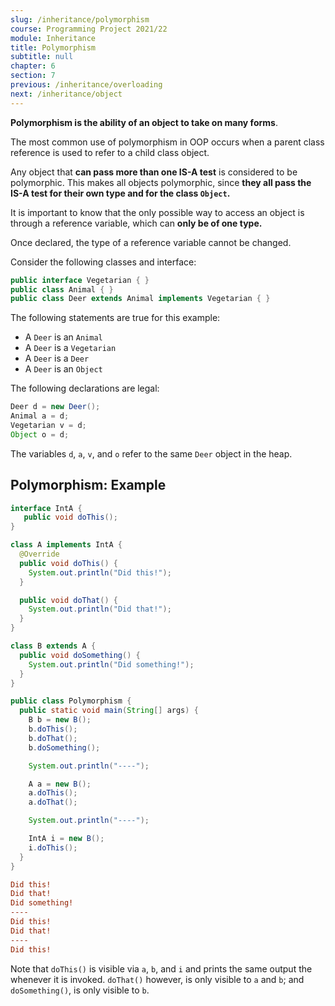 ```yaml
---
slug: /inheritance/polymorphism
course: Programming Project 2021/22
module: Inheritance
title: Polymorphism
subtitle: null
chapter: 6
section: 7
previous: /inheritance/overloading
next: /inheritance/object
---
```


**Polymorphism is the ability of an object to take on many forms**. 

The most common use of polymorphism in OOP occurs when a parent class reference is used to refer to a child class object.

Any object that **can pass more than one IS-A test** is considered to be polymorphic. This makes all objects polymorphic, since **they all pass the IS-A test for their own type and for the class `Object`.**

It is important to know that the only possible way to access an object is through a reference variable, which can **only be of one type.** 

Once declared, the type of a reference variable cannot be changed.

Consider the following classes and interface:

```java
public interface Vegetarian { }
public class Animal { }
public class Deer extends Animal implements Vegetarian { }
```

The following statements are true for this example:
- A `Deer` is an `Animal`
- A `Deer` is a `Vegetarian`
- A `Deer` is a `Deer`
- A `Deer` is an `Object`

The following declarations are legal:
```java
Deer d = new Deer();
Animal a = d;
Vegetarian v = d;
Object o = d;
```

The variables `d`, `a`, `v`, and `o` refer to the same `Deer` object in the heap.

## Polymorphism: Example

```java
interface IntA {
   public void doThis();
}

class A implements IntA {
  @Override
  public void doThis() {
    System.out.println("Did this!");
  }

  public void doThat() {
    System.out.println("Did that!");
  }
}

class B extends A {
  public void doSomething() {
    System.out.println("Did something!");
  }
}
```

```java
public class Polymorphism {
  public static void main(String[] args) {
    B b = new B();
    b.doThis();
    b.doThat();
    b.doSomething();

    System.out.println("----");

    A a = new B();
    a.doThis();
    a.doThat();

    System.out.println("----");

    IntA i = new B();
    i.doThis();
  }
}
```

```ini
Did this!
Did that!
Did something!
----
Did this!
Did that!
----
Did this!
```

Note that `doThis()` is visible via `a`, `b`, and `i` and prints the same output the whenever it is invoked. `doThat()` however, is only visible to `a` and `b`; and `doSomething()`, is only visible to `b`. 
